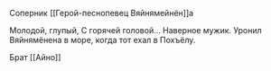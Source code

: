 Соперник [[Герой-песнопевец Вяйнямейнён]]а

Молодой, глупый, С горячей головой... Наверное мужик.
Уронил Вяйнямёнена в море, когда тот ехал в Похъёлу.

Брат [[Айно]]